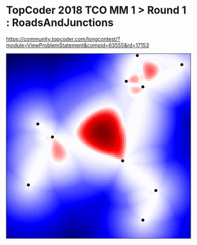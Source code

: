# TopCoder 2018 TCO MM 1 > Round 1 : RoadsAndJunctions

<https://community.topcoder.com/longcontest/?module=ViewProblemStatement&compid=63555&rd=17153>

![grad.examples.916199d34e331e2d37788048bffaf9401bec800a.gif](https://raw.githubusercontent.com/kmyk/topcoder-marathon-match-tco-2018-r1-roads-and-junctions/master/images/grad.examples.916199d34e331e2d37788048bffaf9401bec800a.gif)
